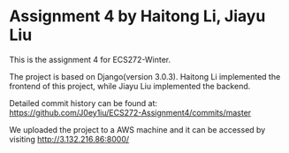 # Assignment 4 by Haitong Li, Jiayu Liu

This is the assignment 4 for ECS272-Winter.

The project is based on Django(version 3.0.3). Haitong Li implemented the frontend of this project, while Jiayu Liu implemented the backend.

Detailed commit history can be found at: https://github.com/J0ey1iu/ECS272-Assignment4/commits/master

We uploaded the project to a AWS machine and it can be accessed by visiting http://3.132.216.86:8000/

